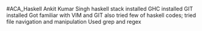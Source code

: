 #ACA_Haskell
Ankit Kumar Singh
haskell stack installed 
GHC installed
GIT installed
Got familiar with VIM and GIT 
also tried few of haskell codes;
tried file navigation and manipulation
Used grep and regex

